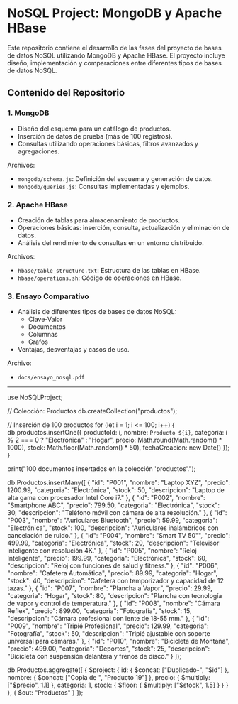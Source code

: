 # NoSQL Project: MongoDB y Apache HBase

Este repositorio contiene el desarrollo de las fases del proyecto de bases de datos NoSQL utilizando MongoDB y Apache HBase. El proyecto incluye diseño, implementación y comparaciones entre diferentes tipos de bases de datos NoSQL.


## **Contenido del Repositorio**

### **1. MongoDB**
- Diseño del esquema para un catálogo de productos.
- Inserción de datos de prueba (más de 100 registros).
- Consultas utilizando operaciones básicas, filtros avanzados y agregaciones.

Archivos:
- `mongodb/schema.js`: Definición del esquema y generación de datos.
- `mongodb/queries.js`: Consultas implementadas y ejemplos.

### **2. Apache HBase**
- Creación de tablas para almacenamiento de productos.
- Operaciones básicas: inserción, consulta, actualización y eliminación de datos.
- Análisis del rendimiento de consultas en un entorno distribuido.

Archivos:
- `hbase/table_structure.txt`: Estructura de las tablas en HBase.
- `hbase/operations.sh`: Código de operaciones en HBase.

### **3. Ensayo Comparativo**
- Análisis de diferentes tipos de bases de datos NoSQL:
  - Clave-Valor
  - Documentos
  - Columnas
  - Grafos
- Ventajas, desventajas y casos de uso.

Archivo:
- `docs/ensayo_nosql.pdf`

---

use NoSQLProject;

// Colección: Productos
db.createCollection("productos");

// Inserción de 100 productos
for (let i = 1; i <= 100; i++) {
  db.productos.insertOne({
    productoId: i,
    nombre: `Producto ${i}`,
    categoria: i % 2 === 0 ? "Electrónica" : "Hogar",
    precio: Math.round(Math.random() * 1000),
    stock: Math.floor(Math.random() * 50),
    fechaCreacion: new Date()
  });
}

print("100 documentos insertados en la colección 'productos'.");

db.Productos.insertMany([
  { "id": "P001", "nombre": "Laptop XYZ", "precio": 1200.99, "categoria": "Electrónica", "stock": 50, "descripcion": "Laptop de alta gama con procesador Intel Core i7." },
  { "id": "P002", "nombre": "Smartphone ABC", "precio": 799.50, "categoria": "Electrónica", "stock": 30, "descripcion": "Teléfono móvil con cámara de alta resolución." },
  { "id": "P003", "nombre": "Auriculares Bluetooth", "precio": 59.99, "categoria": "Electrónica", "stock": 100, "descripcion": "Auriculares inalámbricos con cancelación de ruido." },
  { "id": "P004", "nombre": "Smart TV 50\"", "precio": 499.99, "categoria": "Electrónica", "stock": 20, "descripcion": "Televisor inteligente con resolución 4K." },
  { "id": "P005", "nombre": "Reloj Inteligente", "precio": 199.99, "categoria": "Electrónica", "stock": 60, "descripcion": "Reloj con funciones de salud y fitness." },
  { "id": "P006", "nombre": "Cafetera Automática", "precio": 89.99, "categoria": "Hogar", "stock": 40, "descripcion": "Cafetera con temporizador y capacidad de 12 tazas." },
  { "id": "P007", "nombre": "Plancha a Vapor", "precio": 29.99, "categoria": "Hogar", "stock": 80, "descripcion": "Plancha con tecnología de vapor y control de temperatura." },
  { "id": "P008", "nombre": "Cámara Reflex", "precio": 899.00, "categoria": "Fotografía", "stock": 15, "descripcion": "Cámara profesional con lente de 18-55 mm." },
  { "id": "P009", "nombre": "Tripié Profesional", "precio": 129.99, "categoria": "Fotografía", "stock": 50, "descripcion": "Tripié ajustable con soporte universal para cámaras." },
  { "id": "P010", "nombre": "Bicicleta de Montaña", "precio": 499.00, "categoria": "Deportes", "stock": 25, "descripcion": "Bicicleta con suspensión delantera y frenos de disco." }
]);


db.Productos.aggregate([
  {
    $project: {
      id: { $concat: ["Duplicado-", "$id"] },
      nombre: { $concat: ["Copia de ", "Producto 19"] }, 
      precio: { $multiply: ["$precio", 1.1] }, 
      categoria: 1, 
      stock: { $floor: { $multiply: ["$stock", 1.5] } } 
    }
  },
  { $out: "Productos" } 
]);
